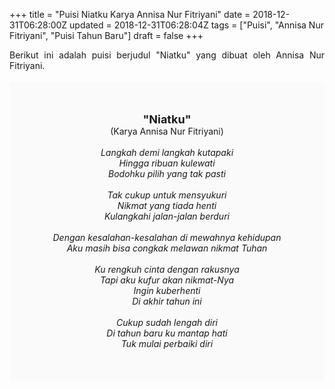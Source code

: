 +++
title = "Puisi Niatku Karya Annisa Nur Fitriyani"
date = 2018-12-31T06:28:00Z
updated = 2018-12-31T06:28:04Z
tags = ["Puisi", "Annisa Nur Fitriyani", "Puisi Tahun Baru"]
draft = false
+++

<div dir="ltr" style="text-align: left;" trbidi="on"><div style="text-align: justify;">Berikut ini adalah puisi berjudul "Niatku" yang dibuat oleh Annisa Nur Fitriyani. </div><br /><div style="background: #FAFAFA; font-size: 14px; height: auto; margin: 0 auto; padding: 50px; text-align: center; width: auto;"><span style="font-size: 18px;"><b>"Niatku"</b></span><br />(Karya Annisa Nur Fitriyani) <br /><br /><i>Langkah demi langkah kutapaki</i><br /><i>Hingga ribuan kulewati</i><br /><i>Bodohku pilih yang tak pasti</i><br /><br /><i>Tak cukup untuk mensyukuri</i><br /><i>Nikmat yang tiada henti</i><br /><i>Kulangkahi jalan-jalan berduri</i><br /><br /><i>Dengan kesalahan-kesalahan di mewahnya kehidupan</i><br /><i>Aku masih bisa congkak melawan nikmat Tuhan</i><br /><br /><i>Ku rengkuh cinta dengan rakusnya</i><br /><i>Tapi aku kufur akan nikmat-Nya</i><br /><i>Ingin kuberhenti</i><br /><i>Di akhir tahun ini</i><br /><br /><i>Cukup sudah lengah diri</i><br /><i>Di tahun baru ku mantap hati</i><br /><i>Tuk mulai perbaiki diri</i> </div></div>
